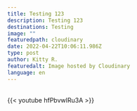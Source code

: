 ```yaml
---
title: Testing 123
description: Testing 123
destinations: Testing
image: ""
featuredpath: cloudinary
date: 2022-04-22T10:06:11.986Z
type: post
author: Kitty R.
featuredalt: Image hosted by Cloudinary
language: en
---
```

<br>{{< youtube hfPbvwIRu3A >}}</br>